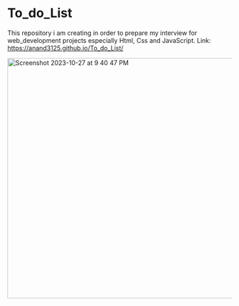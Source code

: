 # To_do_List
This repository i am creating in order to prepare my interview for web_development projects especially Html, Css and JavaScript.
Link: https://anand3125.github.io/To_do_List/


<img width="539" alt="Screenshot 2023-10-27 at 9 40 47 PM" src="https://github.com/Anand3125/To_do_List/assets/124582976/87935a30-123d-44c3-936e-93bd13dc5ac3">
